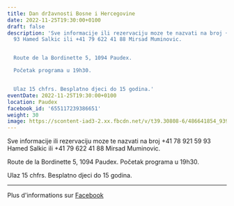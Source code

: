 ```yaml
---
title: Dan državnosti Bosne i Hercegovine
date: 2022-11-25T19:30:00+0100
draft: false
description: 'Sve informacije ili rezervaciju moze te nazvati na broj +41 78 921 59
  93 Hamed Salkic ili +41 79 622 41 88 Mirsad Muminovic.


  Route de la Bordinette 5, 1094 Paudex.

  Početak programa u 19h30.


  Ulaz 15 chfrs. Besplatno djeci do 15 godina.'
eventDate: 2022-11-25T19:30:00+0100
location: Paudex
facebook_id: '655117239386651'
weight: 30
image: https://scontent-iad3-2.xx.fbcdn.net/v/t39.30808-6/486641854_9399207156841686_1516080123773765506_n.jpg?_nc_cat=103&ccb=1-7&_nc_sid=9e60e4&_nc_ohc=YWRfxOgiIncQ7kNvwH6KkjK&_nc_oc=Adme-Qw6W7HY8eOo3eUOgzechrjCubUdwNM8Q9qJlbRhhHULkdiul29BfNP6wP9E6h8&_nc_zt=23&_nc_ht=scontent-iad3-2.xx&edm=ABTKTjYEAAAA&_nc_gid=UgcDJcZL0R23KocP6YXFeg&oh=00_AfXvXfz8ZMdsPLsLwE1jm40rWfW2DNPbOA8QjYsjZjpaQw&oe=68A72BBD
---
```


Sve informacije ili rezervaciju moze te nazvati na broj +41 78 921 59 93 Hamed Salkic ili +41 79 622 41 88 Mirsad Muminovic.

Route de la Bordinette 5, 1094 Paudex.
Početak programa u 19h30.

Ulaz 15 chfrs. Besplatno djeci do 15 godina.

---

Plus d'informations sur [Facebook](https://facebook.com/events/655117239386651)